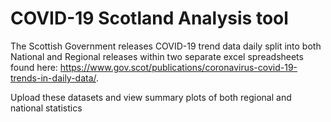 # COVID-19 Scotland Analysis tool

The Scottish Government releases COVID-19 trend data daily split into both National and Regional releases within two separate excel spreadsheets found here:
https://www.gov.scot/publications/coronavirus-covid-19-trends-in-daily-data/.

Upload these datasets and view summary plots of both regional and national statistics